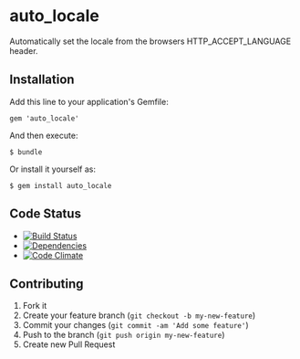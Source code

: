 # auto_locale

Automatically set the locale from the browsers HTTP_ACCEPT_LANGUAGE header.

## Installation

Add this line to your application's Gemfile:

    gem 'auto_locale'

And then execute:

    $ bundle

Or install it yourself as:

    $ gem install auto_locale

## Code Status

* [![Build Status](https://api.travis-ci.org/ydkn/auto_locale.png)](https://travis-ci.org/ydkn/auto_locale)
* [![Dependencies](https://gemnasium.com/ydkn/auto_locale.png?travis)](https://gemnasium.com/ydkn/auto_locale)
* [![Code Climate](https://codeclimate.com/github/ydkn/auto_locale.png)](https://codeclimate.com/github/ydkn/auto_locale)

## Contributing

1. Fork it
2. Create your feature branch (`git checkout -b my-new-feature`)
3. Commit your changes (`git commit -am 'Add some feature'`)
4. Push to the branch (`git push origin my-new-feature`)
5. Create new Pull Request
